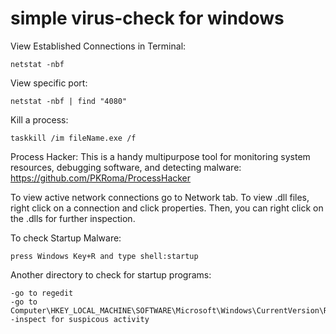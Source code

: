 # simple virus-check for windows


View Established Connections in Terminal:
	
 	netstat -nbf
	
View specific port:
	
 	netstat -nbf | find "4080"
	
Kill a process:
	
 	taskkill /im fileName.exe /f
	
	
Process Hacker:
This is a handy multipurpose tool for monitoring system resources, debugging software,
and detecting malware:
	https://github.com/PKRoma/ProcessHacker

To view active network connections go to Network tab. To view .dll files, right click
 on a connection and click properties. Then, you can right click on the .dlls for further
 inspection.


To check Startup Malware:
	
 	press Windows Key+R and type shell:startup

Another directory to check for startup programs:

    -go to regedit
    -go to Computer\HKEY_LOCAL_MACHINE\SOFTWARE\Microsoft\Windows\CurrentVersion\Run
    -inspect for suspicous activity

